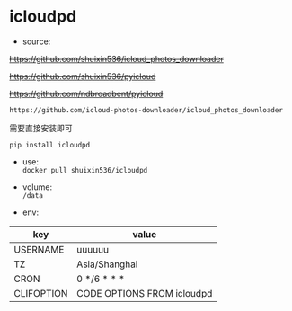 # icloudpd
- source:  

~~https://github.com/shuixin536/icloud_photos_downloader~~

~~https://github.com/shuixin536/pyicloud~~

~~https://github.com/ndbroadbent/pyicloud~~

`https://github.com/icloud-photos-downloader/icloud_photos_downloader`

需要直接安装即可

`pip install icloudpd`

- use:  
`docker pull shuixin536/icloudpd`

- volume:  
`/data`

- env:  

| key | value |
| ------ | ------ |
| USERNAME | uuuuuu |
| TZ | Asia/Shanghai | 
| CRON | 0 */6 * * * | 
| CLIFOPTION  | CODE OPTIONS FROM icloudpd |


